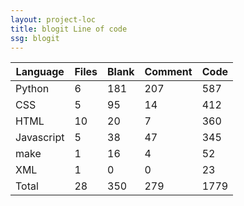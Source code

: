 ```yaml
---
layout: project-loc
title: blogit Line of code
ssg: blogit
---
```

<div class="table-responsive">
<table class="table">
<thead><tr>
<th>Language</th>
<th>Files</th>
<th>Blank</th>
<th>Comment</th>
<th>Code</th>
</tr></thead><tbody>
<tr><td>Python</td><td> 6</td><td> 181</td><td> 207</td><td> 587</td></tr>
<tr><td>CSS</td><td> 5</td><td> 95</td><td> 14</td><td> 412</td></tr>
<tr><td>HTML</td><td> 10</td><td> 20</td><td> 7</td><td> 360</td></tr>
<tr><td>Javascript</td><td> 5</td><td> 38</td><td> 47</td><td> 345</td></tr>
<tr><td>make</td><td> 1</td><td> 16</td><td> 4</td><td> 52</td></tr>
<tr><td>XML</td><td> 1</td><td> 0</td><td> 0</td><td> 23</td></tr>
<tr><td>Total</td><td>28</td><td>350</td><td>279</td><td>1779</td></tr>
</tbody></table></div>
